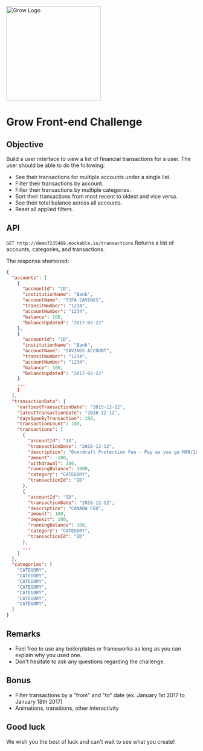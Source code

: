 <img src="https://www.poweredbygrow.com/assets/img/logo/grow-logo.png" alt="Grow Logo" width="250">

# Grow Front-end Challenge

## Objective
Build a user interface to view a list of financial transactions for a user. The user should be able to do the following:

- See their transactions for multiple accounts under a single list.
- Filter their transactions by account.
- Filter their transactions by multiple categories.
- Sort their transactions from most recent to oldest and vice versa.
- See their total balance across all accounts.
- Reset all applied filters.

## API
`GET http://demo7235469.mockable.io/transactions`
Returns a list of accounts, categories, and transactions.

The response shortened:
```JSON
{
  "accounts": [
    {
      "accountId": "ID",
      "institutionName": "Bank",
      "accountName": "TSFA SAVINGS",
      "transitNumber": "1234",
      "accountNumber": "1234",
      "balance": 100,
      "balanceUpdated": "2017-02-22"
    },
    {
      "accountId": "ID",
      "institutionName": "Bank",
      "accountName": "SAVINGS ACCOUNT",
      "transitNumber": "1234",
      "accountNumber": "1234",
      "balance": 100,
      "balanceUpdated": "2017-02-22"
    }
    ...
    }
  ],
  "transactionData": {
    "earliestTransactionDate": "2015-12-12",
    "latestTransactionDate": "2016-12-12",
    "daysSpanByTransaction": 100,
    "transactionCount": 100,
    "transactions": [
      {
        "accountId": "ID",
        "transactionDate": "2016-12-12",
        "description": "Overdraft Protection Fee - Pay as you go MAR/16/2016",
        "amount": -100,
        "withdrawal": 100,
        "runningBalance": 1000,
        "category": "CATEGORY",
        "transactionId": "ID"
      },
      {
        "accountId": "ID",
        "transactionDate": "2016-12-12",
        "description": "CANADA FED",
        "amount": 100,
        "deposit": 100,
        "runningBalance": 100,
        "category": "CATEGORY",
        "transactionId": "ID"
      },
      ...
    ]
  },
  "categories": [
    "CATEGORY",
    "CATEGORY",
    "CATEGORY",
    "CATEGORY",
    "CATEGORY",
    "CATEGORY",
    "CATEGORY",
  ]
}
```

## Remarks
- Feel free to use any boilerplates or frameworks as long as you can explain why you used one.
- Don't hesitate to ask any questions regarding the challenge.

## Bonus
- Filter transactions by a "from" and "to" date (ex. January 1st 2017 to January 18th 2017)
- Animations, transitions, other interactivity

## Good luck
We wish you the best of luck and can't wait to see what you create!
